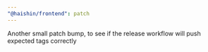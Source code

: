 ```yaml
---
"@haishin/frontend": patch
---
```


Another small patch bump, to see if the release workflow will push expected tags correctly
